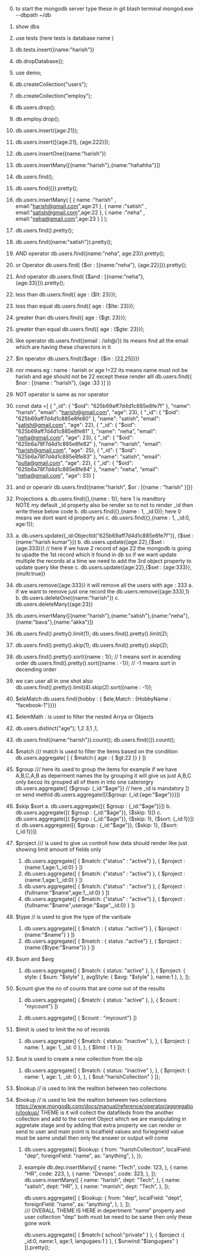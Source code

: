 0. to start the mongodb server type these in git blash terminal mongod.exe --dbpath ~/db

1. show dbs

2. use tests (here tests is database name )

3. db.tests.insert({name:"harish"})

4. db.dropDatabase();

5. use demo;

6. db.createCollection("users");

7. db.createCollection("employ");

8. db.users.drop();

9. db.employ.drop();

10. db.users.insert({age:21});

11. db.users.insert([{age:21}, {age:222}]);

12. db.users.insertOne({name:"harish"})

13. db.users.insertMany([{name:"harish"},{name:"hahahha"}])

14. db.users.find();

15. db.users.find({}).pretty();

16. db.users.insertMany(
    [
    { name :"harish" , email:"harish@gmail.com",age:21 },
    { name :"satish" , email:"satish@gmail.com",age:22 },
    { name :"neha" , email:"neha@gmail.com",age:23 }
    ]
    );

17. db.users.find().pretty();

18. db.users.find({name:"satish"}).pretty();

19. AND operator
    db.users.find({name:"neha", age:23}).pretty();

20. or Operator
    db.users.find( {$or : [{name:"neha"}, {age:22}]}).pretty();

21. And operator
    db.users.find( {$and : [{name:"neha"}, {age:33}]}).pretty();

22. less than
    db.users.find({ age : {$lt: 23}});

23. less than equal
    db.users.find({ age : {$lte: 23}});
24. greater than
    db.users.find({ age : {$gt: 23}});

25. greater than equal
    db.users.find({ age : {$gte: 23}});

26. like operator
    db.users.find({email : /ish@/})
    its means find all the email which are having these charectors in it

27. $in operator
    db.users.find({$age : {$in : [22,25]}})

28. nor means
    eg : name : harish or age !=22 its means name must not be harish and age should not be 22 except these render alll
    db.users.find({ $nor : [{name : "harish"}, {age :33 }] })

29. NOT operator
    is same as nor operator

30. const data =[
    { "_id": { "$oid": "625b69aff7d4d1c885e8fe7f" }, "name": "harish", "email": "harish@gmail.com", "age": 23},
    { "_id": { "$oid": "625b69aff7d4d1c885e8fe80" }, "name": "satish", "email": "satish@gmail.com", "age": 22},
    { "_id": { "$oid": "625b69aff7d4d1c885e8fe81" }, "name": "neha", "email": "neha@gmail.com", "age": 23},
    { "_id": { "$oid": "625b6a78f7d4d1c885e8fe82" }, "name": "harish", "email": "harish@gmail.com", "age": 25},
    { "_id": { "$oid": "625b6a78f7d4d1c885e8fe83" }, "name": "satish", "email": "pulla@gmail.com", "age": 22},
    { "_id": { "$oid": "625b6a78f7d4d1c885e8fe84" }, "name": "neha", "email": "neha@gmail.com", "age": 33}
    ]

31. and or operarir
    db.users.find({name:"harish", $or : [{name : "harish" }]})

32. Projections
    a. db.users.find({},{name : 1}); here 1 is mandtory  
    NOTE my default \_id property also be render so to not to render \_id then write these below code
    b. db.users.find({},{name : 1, \_id:0}); here 0 means we dont want id property ani
    c. db.users.find({},{name : 1, \_id:0, age:1});

33. a. db.users.update({\_id:ObjectId("625b69aff7d4d1c885e8fe7f")}, {$set : {name:"harish kumar"}})
      b. db.users.update({age:22},{$set : {age:333}}) // here if we have 2 record of age 22 the mongodb is going to upadte the 1st record which it found in db so if we want update multiple the records at a time we need to add the 3rd object property to update query like these
    c. db.users.update({age:22},{$set : {age:333}},{multi:true})

34. db.users.remove({age:333}) it will remove all the users with age : 333
    a. if we want to remove just one record the
    db.users.remove({age:333},1)
    b. db.users.deleteOne({name:"harish"})
    c. db.users.deleteMany({age:23})

35. db.users.insertMany([{name:"harish"},{name:"satish"},{name:"neha"},{name:"bava"},{name:"akka"}])

36. db.users.find().pretty().limit(1);
    db.users.find().pretty().limit(2);

37. db.users.find().pretty().skip(1);
    db.users.find().pretty().skip(2);

38. db.users.find().pretty().sort({name : 1}); // 1 means sort in acending order
    db.users.find().pretty().sort({name : -1}); // -1 means sort in decending order

39. we can user all in one shot also db.users.find().pretty().limit(4).skip(2).sort({name : -1});

40. $eleMatch
    db.users.find({hobby : { $ele,Match : {HobbyName : "facebook-1"}}})

41. $elemMath : is used to filter the nested Arrya or Objects

42. db.users.distinct("age"); 1,2 3,1 ,1,

43. db.users.find({name:"harish"}).count();
    db.users.find({}).count();

44. $match /// match is used to filter the items based on the condition
    db.users.aggregate(
    [
    { $match:{ age : { $gt:22 }} }
    ])

45. $group    /// here its used to group the items for example if we have A,B,C,A,B as deperment names the by grouping it will give us just A,B,C only becoz its grouped all of them in into one caterorgry
    db.users.aggregate([
    {$group: {\_id:"$age"}} // here _id is mandatory
    ])
    or send methid
    db.users.aggregate([{$group: {\_id:{age:"$age"}}}])

46. $skip $sort
    a. db.users.aggregate([{ $group : {_id:"$age"}}])
    b. db.users.aggregate([{ $group : {_id:"$age"}}, {$skip: 1}])
    c. db.users.aggregate([{ $group : {_id:"$age"}}, {$skip: 1}, {$sort: {_id:1}}])
    d. db.users.aggregate([{ $group : {_id:"$age"}}, {$skip: 1}, {$sort: {_id:1}}])

47. $project /// is used to give us controll how data should render like just showing limit amount of fields only
    1. db.users.aggregate([
       {
       $match: {"status" : "active"}
       }, {
       $project : {name:1,age:1,_id:0}
       }
       ])
    2. db.users.aggregate([
       {
       $match: {"status" : "active"}
       }, {
       $project : {name:1,age:1,\_id:0}
       }
       ])
    3. db.users.aggregate([
       {
       $match: {"status" : "active"}
       }, {
       $project : {fullname:"$name",age:1,_id:0}
       }
       ])
    4. db.users.aggregate([
       {
       $match: {"status" : "active"}
       }, {
       $project : {fullname:"$name",userage:"$age",_id:0}
       }
       ])
48. $type // is used to give the type of the varibale
    1. db.users.aggregate([
       {
       $match : { status :"active"}
       }, {
       $project : {name:"$name"}
       }
       ])
    2. db.users.aggregate([
       {
       $match : { status :"active"}
       }, {
       $project : {name:{$type:"$name"}}
       }
       ])
49. $sum and $avg

    1. db.users.aggregate([
       {
       $match: { status: "active" },
       },
       {
       $project: {
       style: { $sum: "$style" },
       avgStyle: { $avg: "$style" },
       name:1
       },
       },
       ]);

50. $count give the no of counts that are come out of the results

    1. db.users.aggregate([
       {
       $match: { status: "active" },
       },
       { $count : "mycount"}
       ])

    2. db.users.aggregate([
       { $count : "mycount"}
       ])

51. $limit is used to limit the no of records
    1. db.users.aggregate([
       {
       $match: { status: "inactive" },
       },
       {
       $project: { name: 1, age: 1, _id: 0 },
       },
       {
       $limit : 1
       }
       ]);
52. $out is used to create a new collection from the o/p

    1. db.users.aggregate([
       {
       $match: { status: "inactive" },
       },
       {
       $project: { name: 1, age: 1, _id: 0 },
       },
       {
       $out:"harishCollection"
       }
       ]);

53. $lookup // is used to link the realtion between two collections
54. $lookup // is used to link the realtion between two collections
    https://www.mongodb.com/docs/manual/reference/operator/aggregation/lookup/
    THEME is
    it will collect the datafileds from the another collection and add to the current Object which we are manipulating in aggretate stage and by adding that extra property we can render or send to user
    and main point is
    localfield values and foriegnield value must be same undali then only the answer or output will come

    1. db.users.aggregate({
       $lookup: {
       from: "harishCollection",
       localField: "dep",
       foreignField: "name",
       as: "anything",
       },
       });
    2. example
       db.dep.insertMany([
       {
       name: "Tech",
       code: 123,
       },
       {
       name: "HR",
       code: 223,
       },
       {
       name: "Devops",
       code: 323,
       },
       ]);
       db.users.insertMany([
       {
       name: "harish",
       dept: "Tech",
       },
       {
       name: "satish",
       dept: "HR",
       },
       {
       name: "manish",
       dept: "Tech",
       },
       ]);

       db.users.aggregate([
       {
       $lookup: {
       from: "dep",
       localField: "dept",
       foreignField: "name",
       as: "anything",
       },
       },
       ]);  
       /// OVERALL THEME IS HERE
       in depertment "name" property
       and
       user collection "dep" both must be need to be same then only these gone work

       db.users.aggregate([
       {
       $match:{
       school:"private"
       }
       },
       {
       $project :{
       _id:0,
       name:1,
       age:1,
       langugaes:1
       }
       },
       {
       $unwind:"$langugaes"
       }
       ]).pretty();
